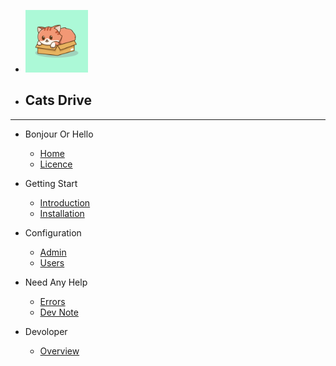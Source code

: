 * <img src = "2.jpg" width="100" height="100"></img>
* <h2>Cats Drive</h2>

---
* Bonjour Or Hello
  * [Home](/hi.md)
  * [Licence](config/li.md)

* Getting Start
  * [Introduction](getting-start/introduction.md)
  * [Installation](getting-start/installation.md)

* Configuration
  * [Admin](config/admin)
  * [Users](config/users)

* Need Any Help
  * [Errors](faq/error.md)
  * [Dev Note](faq/sh.md)

* Devoloper
  * [Overview](ov/ov.md)
